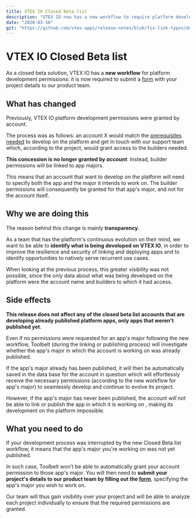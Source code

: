 ```yaml
---
title: VTEX IO Closed Beta list 
description: "VTEX IO now has a new workflow to require platform development permissions! Find out more about the change and about what you need to do when accessing the VTEX IO Closed Beta list file."
date: "2020-03-16"
git: "https://github.com/vtex-apps/release-notes/blob/fix-link-typos/docs/2020-02/vtex-io-closed-beta-list.md"
---
```


# VTEX IO Closed Beta list 

As a closed beta solution, VTEX IO has a **new workflow** for platform development permissions: it is now required to submit a [form](https://docs.google.com/forms/d/e/1FAIpQLSfhuhFxvezMhPEoFlN9yFEkUifGQlGP4HmJQgx6GP32WZchBw/viewform?usp=send_form) with your project details to our product team. 

## What has changed

Previously, VTEX IO platform development permissions were granted by account. 

The process was as follows: an account X would match the [prerequisites needed](https://vtex.io/docs/introduction/frequently-asked-questions#vtex-io) to develop on the platform and get in touch with our support team which, according to the project, would grant access to the builders needed. 

**This concession is no longer granted by *account***. Instead, builder permissions will be linked to app majors. 

This means that an account that want to develop on the platform will need to specify both the app and the major it intends to work on. The builder permissions will consequently be granted for that app's major, and not for the account itself.

## Why we are doing this

The reason behind this change is mainly **transparency**.

As a team that has the platform's continuous evolution on their mind, we want to be able to **identify what is being developed on VTEX IO**, in order to improve the resilience and security of linking and deploying apps and to identify opportunities to natively serve recurrent use cases. 

When looking at the previous process, this greater visibility was not possible, since the only data about what was being developed on the platform were the account name and builders to which it had access. 

## Side effects

**This release does not affect any of the closed beta list accounts that are developing already published platform apps, only apps that weren't published yet**. 

Even if no permissions were requested for an app's major following the new workflow, Toolbelt (during the linking or publishing process) will investigate whether the app's major in which the account is working on was already published. 

If the app's major already has been published, it will then be automatically saved in the data base for the account in question which will effortlessly receive the necessary permissions (according to the new workflow for app's major) to seamlessly develop and continue to evolve its project. 

However, if the app's major has never been published, the account *will not* be able to link or publish the app in which it is working on , making its development on the platform impossible. 

## What you need to do 

If your development process was interrupted by the new Closed Beta list workflow, it means that the app's major you're working on was not yet published. 

In such case, Toolbelt won't be able to automatically grant your account permission to those app's major. You will then need to **submit your project's details to our product team by filling out the [form](https://docs.google.com/forms/d/e/1FAIpQLSfhuhFxvezMhPEoFlN9yFEkUifGQlGP4HmJQgx6GP32WZchBw/viewform?usp=send_form)**, specifying the app's major you wish to work on.

Our team will thus gain visibility over your project and will be able to analyze each project individually to ensure that the required permissions are granted.
